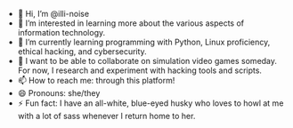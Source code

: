 - 👋 Hi, I’m @illi-noise
- 👀 I’m interested in learning more about the various aspects of information technology.
- 🌱 I’m currently learning programming with Python, Linux proficiency, ethical hacking, and cybersecurity.
- 💞️ I want to be able to collaborate on simulation video games someday. For now, I research and experiment with hacking tools and scripts.
- 📫 How to reach me: through this platform!
- 😄 Pronouns: she/they
- ⚡ Fun fact: I have an all-white, blue-eyed husky who loves to howl at me with a lot of sass whenever I return home to her.

<!---
illi-noise/illi-noise is a ✨ special ✨ repository because its `README.md` (this file) appears on your GitHub profile.
You can click the Preview link to take a look at your changes.
--->
